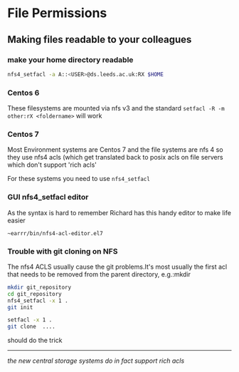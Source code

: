 # File Permissions

## Making files readable to your colleagues

### make your home directory readable

```bash
nfs4_setfacl -a A::<USER>@ds.leeds.ac.uk:RX $HOME
```


### Centos 6
These filesystems are mounted via nfs v3 and the standard `setfacl -R -m other:rX <foldername>` will work

### Centos 7
Most Environment systems are Centos 7 and the file systems are nfs 4 so they use nfs4 acls (which get translated back to posix acls on file servers which don't support 'rich acls'

For these systems you need to use `nfs4_setfacl`

### GUI nfs4_setfacl editor

As the syntax is hard to remember Richard has this handy editor to make life easier

```
~earrr/bin/nfs4-acl-editor.el7
```

### Trouble with git cloning on NFS

The nfs4 ACLS usually cause the git problems.It's most usually the first acl that needs to be removed from the parent directory, e.g.:mkdir 

```bash
mkdir git_repository
cd git_repository
nfs4_setfacl -x 1 .
git init
```

```bash
setfacl -x 1 .
git clone  ....
```

should do the trick

<hr>

*the new central storage systems do in fact support rich acls*

